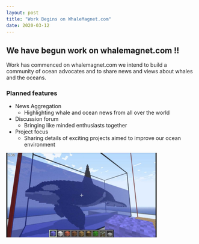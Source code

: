 ```yaml
---
layout: post
title: "Work Begins on WhaleMagnet.com"
date: 2020-03-12
---
```


## We have begun work on whalemagnet.com !!

Work has commenced on whalemagnet.com we intend to build a community of ocean advocates and to share news and views about whales and the oceans.

### Planned features
- News Aggregation
    - Highlighting whale and ocean news from all over the world
- Discussion forum
    - Bringing like minded enthusiasts together
- Project focus
    - Sharing details of exciting projects aimed to improve our ocean environment


<img src="/assets/images/build%20a%20whale.jpg" alt="Build a Whale" width="400" class="center"/>

